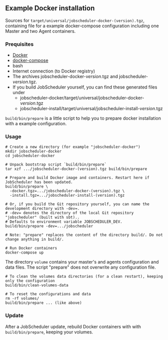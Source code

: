 ## Example Docker installation

Sources for `target/universal/jobscheduler-docker-(version).tgz`,
containing file for a example docker-compose configuration
including one Master and two Agent containers.

### Prequisites

* [Docker](https://docs.docker.com/)
* [docker-compose](https://docs.docker.com/compose/install/)
* bash
* Internet connection (to Docker registry)
* The archives jobscheduler-docker-_version_.tgz and jobscheduler-_version_.tgz.
* If you build JobScheduler yourself, you can find these generated files under
  * jobscheduler-docker/target/universal/jobscheduler-docker-_version_.tgz
  * jobscheduler-install/target/universal/jobscheduler-install-_version_.tgz
  
`build/bin/prepare` is a little script to help you to prepare docker installation with a example configuration.   
    
### Usage

    # Create a new directory (for example "jobscheduler-docker")
    mkdir jobscheduler-docker
    cd jobscheduler-docker

    # Unpack bootstrap script `build/bin/prepare`
    tar xzf .../jobscheduler-docker-(version).tgz build/bin/prepare
    
    # Prepare and build Docker image and containers. Restart here if JobScheduler has been updated.
    build/bin/prepare \
      -docker.tgz=.../jobscheduler-docker-(version).tgz \
      -install.tgz=.../jobscheduler-install-(version).tgz

    # Or, if you build the Git repository yourself, you can name the development directory with -dev=. 
    # -dev= denotes the directory of the local Git repository "jobscheduler" (built with sbt)..
    # Defaults to environment variable JOBSCHEDULER_DEV.
    build/bin/prepare -dev=.../jobscheduler
    
    # Note: "prepare" replaces the content of the directory build/. Do not change anything in build/.

    # Run Docker containers
    docker-compose up
   
The directory `volume` contains your master's and agents configuration and data files.
The script "prepare" does not overwrite any configuration file.

    # To clean the volumes data directories (for a clean restart), keeping only the configuration
    build/bin/clean-volumes-data

    # To reset the configurations and data
    rm -rf volumes/
    build/bin/prepare ... (like above)

### Update

After a JobScheduler update, rebuild Docker containers with with `build/bin/prepare`, keeping your volumes.
